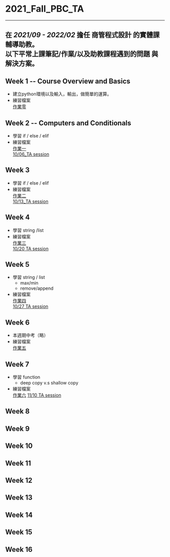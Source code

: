 # 2021_Fall_PBC_TA
---
在 *2021/09 - 2022/02* 擔任 商管程式設計 的實體課輔導助教。  
以下平常上課筆記/作業/以及助教課程遇到的問題 與解決方案。
---

## Week 1 -- Course Overview and Basics
* 建立python環境以及輸入，輸出，做簡單的運算。  
* 練習檔案     
  [作業零](https://github.com/stephanie0324/2021_Fall_PBC_TA/blob/main/Week_1/PBC_HW1.ipynb)  

## Week 2 -- Computers and Conditionals
* 學習 if / else / elif  
* 練習檔案  
  [作業一](https://github.com/stephanie0324/2021_Fall_PBC_TA/blob/main/Week2/PBC_hw2.ipynb)    
  [10/06_TA session](https://github.com/stephanie0324/2021_Fall_PBC_TA/blob/main/Week2/TA_Class/1006TA_Session.ipynb)

## Week 3
* 學習 if / else / elif  
* 練習檔案  
  [作業二](https://github.com/stephanie0324/2021_Fall_PBC_TA/blob/main/Week_3/PBC_hw2.ipynb)    
  [10/13_TA session](https://github.com/stephanie0324/2021_Fall_PBC_TA/blob/main/Week_3/TA_Class/PBC_ta_session3.ipynb)
## Week 4
* 學習 string /list
* 練習檔案  
  [作業三](https://github.com/stephanie0324/2021_Fall_PBC_TA/blob/main/Week_4/PBC_hw3.ipynb)  
  [10/20 TA session](https://github.com/stephanie0324/2021_Fall_PBC_TA/blob/main/Week_4/TA_Class/Week4_TA_Session.ipynb)
## Week 5
* 學習 string / list
  * max/min
  * remove/append   
* 練習檔案  
  [作業四](https://github.com/stephanie0324/2021_Fall_PBC_TA/blob/main/Week_5/PBC_hw4.ipynb)  
  [10/27 TA session](https://github.com/stephanie0324/2021_Fall_PBC_TA/blob/main/Week_5/TA_Class/PBC_TA_5.ipynb)
## Week 6
* 本週期中考（略）
* 練習檔案  
  [作業五](https://github.com/stephanie0324/2021_Fall_PBC_TA/blob/main/Week_6/PBC_HW5.ipynb)
## Week 7
* 學習 function 
  * deep copy v.s shallow copy
* 練習檔案  
  [作業六]() 
  [11/10 TA session](https://github.com/stephanie0324/2021_Fall_PBC_TA/blob/main/Week_7/TA_Class/PBC_TA_1110.ipynb)
## Week 8
## Week 9
## Week 10
## Week 11
## Week 12
## Week 13
## Week 14
## Week 15
## Week 16
